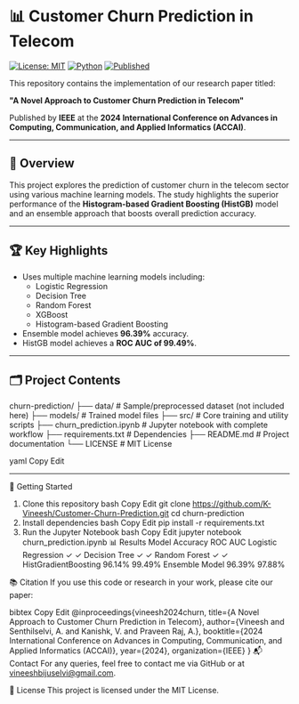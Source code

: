 # 📊 Customer Churn Prediction in Telecom

[![License: MIT](https://img.shields.io/badge/License-MIT-green.svg)](https://opensource.org/licenses/MIT)
[![Python](https://img.shields.io/badge/Python-3.8%2B-blue.svg)](https://www.python.org/)
[![Published](https://img.shields.io/badge/Published-IEEE-orange.svg)](https://ieeexplore.ieee.org/)

This repository contains the implementation of our research paper titled:

**"A Novel Approach to Customer Churn Prediction in Telecom"**

Published by **IEEE** at the **2024 International Conference on Advances in Computing, Communication, and Applied Informatics (ACCAI)**.

---

## 📌 Overview

This project explores the prediction of customer churn in the telecom sector using various machine learning models. The study highlights the superior performance of the **Histogram-based Gradient Boosting (HistGB)** model and an ensemble approach that boosts overall prediction accuracy.

---

## 🏆 Key Highlights

- Uses multiple machine learning models including:
  - Logistic Regression
  - Decision Tree
  - Random Forest
  - XGBoost
  - Histogram-based Gradient Boosting
- Ensemble model achieves **96.39%** accuracy.
- HistGB model achieves a **ROC AUC of 99.49%**.

---

## 🗂️ Project Contents

churn-prediction/
├── data/ # Sample/preprocessed dataset (not included here)
├── models/ # Trained model files
├── src/ # Core training and utility scripts
├── churn_prediction.ipynb # Jupyter notebook with complete workflow
├── requirements.txt # Dependencies
├── README.md # Project documentation
└── LICENSE # MIT License

yaml
Copy
Edit

---

🚀 Getting Started
1. Clone this repository
bash
Copy
Edit
git clone https://github.com/K-Vineesh/Customer-Churn-Prediction.git
cd churn-prediction
2. Install dependencies
bash
Copy
Edit
pip install -r requirements.txt
3. Run the Jupyter Notebook
bash
Copy
Edit
jupyter notebook churn_prediction.ipynb
📊 Results
Model	Accuracy	ROC AUC
Logistic Regression	✓	✓
Decision Tree	✓	✓
Random Forest	✓	✓
HistGradientBoosting	96.14%	99.49%
Ensemble Model	96.39%	97.88%

📚 Citation
If you use this code or research in your work, please cite our paper:

bibtex
Copy
Edit
@inproceedings{vineesh2024churn,
  title={A Novel Approach to Customer Churn Prediction in Telecom},
  author={Vineesh and Senthilselvi, A. and Kanishk, V. and Praveen Raj, A.},
  booktitle={2024 International Conference on Advances in Computing, Communication, and Applied Informatics (ACCAI)},
  year={2024},
  organization={IEEE}
}
📬 Contact
For any queries, feel free to contact me via GitHub or at vineeshbijuselvi@gmail.com.

🧾 License
This project is licensed under the MIT License.
